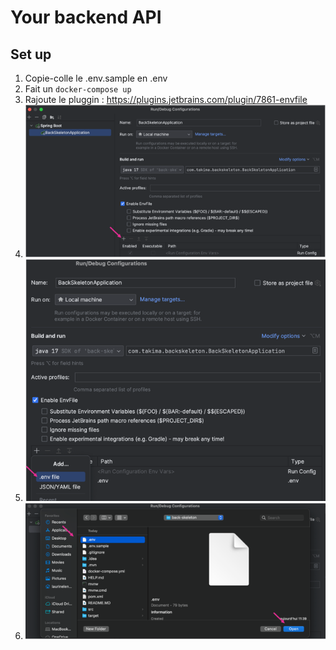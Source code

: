 # Your backend API

## Set up 
1. Copie-colle le .env.sample en .env
2. Fait un `docker-compose up`
2. Rajoute le pluggin : https://plugins.jetbrains.com/plugin/7861-envfile
3. <img src="img-readme/img.png">
3. <img src="img-readme/img_1.png">
3. <img src="img-readme/img_2.png">
